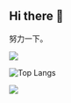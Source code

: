 ## Hi there 👋

<!--
**remeinma/remeinma** is a ✨ _special_ ✨ repository because its `README.md` (this file) appears on your GitHub profile.

Here are some ideas to get you started:

- 🔭 I’m currently working on ...
- 🌱 I’m currently learning ...
- 👯 I’m looking to collaborate on ...
- 🤔 I’m looking for help with ...
- 💬 Ask me about ...
- 📫 How to reach me: ...
- 😄 Pronouns: ...
- ⚡ Fun fact: ...
-->
努力一下。

![](https://github-readme-stats.vercel.app/api?username=remeinma&show_icons=true&theme=transparent)

![Top Langs](https://github-readme-stats.vercel.app/api/top-langs/?username=remeinma&layout=compact&theme=tokyonight)

![](https://github-readme-activity-graph.cyclic.app/graph?username=remeinma&theme=dracula)

